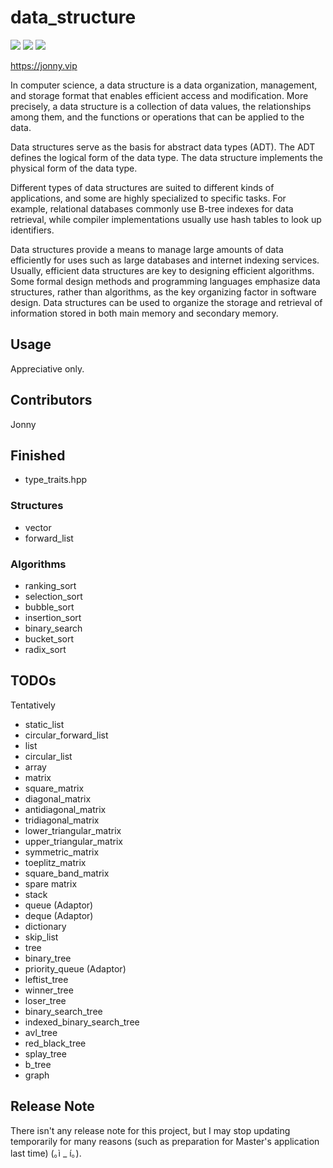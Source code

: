 # data_structure #

![](https://img.shields.io/badge/Build-Pending-Yellow.svg)
![](https://img.shields.io/badge/Contributors-1-BrightGreen.svg)
![](https://img.shields.io/badge/License-Apache%202.0-green.svg)

<https://jonny.vip>

In computer science, a data structure is a data organization, management, and storage format that enables efficient access and modification. More precisely, a data structure is a collection of data values, the relationships among them, and the functions or operations that can be applied to the data.

Data structures serve as the basis for abstract data types (ADT). The ADT defines the logical form of the data type. The data structure implements the physical form of the data type.

Different types of data structures are suited to different kinds of applications, and some are highly specialized to specific tasks. For example, relational databases commonly use B-tree indexes for data retrieval, while compiler implementations usually use hash tables to look up identifiers.

Data structures provide a means to manage large amounts of data efficiently for uses such as large databases and internet indexing services. Usually, efficient data structures are key to designing efficient algorithms. Some formal design methods and programming languages emphasize data structures, rather than algorithms, as the key organizing factor in software design. Data structures can be used to organize the storage and retrieval of information stored in both main memory and secondary memory.

## Usage ##

Appreciative only.

## Contributors ##

Jonny

## Finished ##

- type_traits.hpp

### Structures ###

- vector
- forward_list

### Algorithms ###

- ranking_sort
- selection_sort
- bubble_sort
- insertion_sort
- binary_search
- bucket_sort
- radix_sort

## TODOs ##
Tentatively
- static_list
- circular_forward_list
- list
- circular_list
- array
- matrix
- square_matrix
- diagonal_matrix
- antidiagonal_matrix
- tridiagonal_matrix
- lower_triangular_matrix
- upper_triangular_matrix
- symmetric_matrix
- toeplitz_matrix
- square_band_matrix
- spare matrix
- stack
- queue (Adaptor)
- deque (Adaptor)
- dictionary
- skip_list
- tree
- binary_tree
- priority_queue (Adaptor)
- leftist_tree
- winner_tree
- loser_tree
- binary_search_tree
- indexed_binary_search_tree
- avl_tree
- red_black_tree
- splay_tree
- b_tree
- graph

## Release Note ##

There isn't any release note for this project, but I may stop updating temporarily for many reasons (such as preparation for Master's application last time) (｡ì _ í｡).
